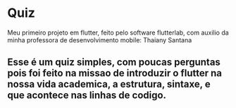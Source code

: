 # Quiz
Meu primeiro projeto em flutter, feito pelo software flutterlab, com auxilio da minha professora de desenvolvimento mobile: Thaiany Santana

## Esse é um quiz simples, com poucas perguntas pois foi feito na missao de introduzir o flutter na nossa vida academica, a estrutura, sintaxe, e que acontece nas linhas de codigo.
